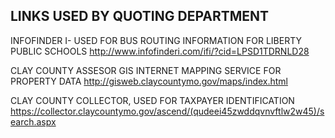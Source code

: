 
## LINKS USED BY QUOTING DEPARTMENT

INFOFINDER I- USED FOR BUS ROUTING INFORMATION FOR LIBERTY PUBLIC SCHOOLS 
http://www.infofinderi.com/ifi/?cid=LPSD1TDRNLD28

CLAY COUNTY ASSESOR GIS INTERNET MAPPING SERVICE FOR PROPERTY DATA
http://gisweb.claycountymo.gov/maps/index.html

CLAY COUNTY COLLECTOR, USED FOR TAXPAYER IDENTIFICATION
https://collector.claycountymo.gov/ascend/(qudeei45zwddqvnvftlw2w45)/search.aspx


